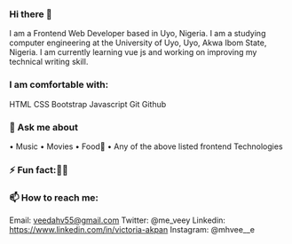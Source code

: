 ### Hi there 👋

<!--
**veedahv/veedahv** is a ✨ _special_ ✨ repository because its `README.md` (this file) appears on your GitHub profile.

Here are some ideas to get you started:

- 🔭 I’m currently working on ...
- 🌱 I’m currently learning ...
- 👯 I’m looking to collaborate on ...
- 🤔 I’m looking for help with ...
- 💬 Ask me about ...
- 📫 How to reach me: ...
- 😄 Pronouns: ...
- ⚡ Fun fact: ...
-->
<!-- Hi there 👋 -->
I am a Frontend Web Developer based in Uyo, Nigeria. I am a studying computer engineering at the University of Uyo, Uyo, Akwa Ibom State, Nigeria. 
I am currently learning vue js and working on improving my technical writing skill.


### I am comfortable with:

HTML
CSS 
Bootstrap 
Javascript 
Git
Github


### 💬 Ask me about
 • Music
 • Movies
 • Food🤭 
 • Any of the above listed frontend Technologies


### ⚡ Fun fact:🙂🙂


### 📫 How to reach me:
Email: veedahv55@gmail.com 
Twitter: @me_veey
Linkedin: https://www.linkedin.com/in/victoria-akpan
Instagram: @mhvee__e

